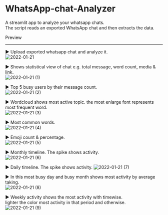 # WhatsApp-chat-Analyzer

A streamlit app to analyze your whatsapp chats. <br>
The script reads an exported WhatsApp chat and then extracts the data. <br>

<str>Preview<str>
<br> <hr>

► Upload exported whatsapp chat and analyze it. <br>
![2022-01-21](https://user-images.githubusercontent.com/88322471/150567564-d06c93c3-33d6-4d6a-8498-0dbe0976797c.png)

► Shows statistical view of chat e.g. total message, word count, media & link.<br>
![2022-01-21 (1)](https://user-images.githubusercontent.com/88322471/150567805-d1a49452-90bf-4dde-b7b6-41995a131168.png)

► Top 5 busy users by their message count.<br>
![2022-01-21 (2)](https://user-images.githubusercontent.com/88322471/150568000-fc346673-9079-4c47-b2dd-b3b02f4c781c.png)

► Wordcloud shows most active topic. the most enlarge font represents most frequent word.<br>
![2022-01-21 (3)](https://user-images.githubusercontent.com/88322471/150568190-e8ac9b68-c806-4cf1-9870-badaa1984b0e.png)

► Most common words.<br>
![2022-01-21 (4)](https://user-images.githubusercontent.com/88322471/150568385-096bcf3c-58e9-4bd6-845e-a3201c2a5cef.png)

► Emoji count & percentage.<br>
![2022-01-21 (5)](https://user-images.githubusercontent.com/88322471/150568572-770587c3-8d4f-410f-9813-9249326fc73f.png)

► Monthly timeline. The spike shows activity.<br>
![2022-01-21 (6)](https://user-images.githubusercontent.com/88322471/150568888-7a0aeb80-9070-486c-81d9-9ebaf9233aee.png)

► Daily timeline. The spike shows activity.
![2022-01-21 (7)](https://user-images.githubusercontent.com/88322471/150569000-6c946176-a6d0-4bc6-8ce1-fca348adc8bd.png)

► In this most busy day and busy month shows most activity by average taking.<br>
![2022-01-21 (8)](https://user-images.githubusercontent.com/88322471/150569163-d1b91f9e-0b5c-4f5b-8aa9-e9c5ea90a6b5.png)

► Weekly activity shows the most activity with timewise.<br>
  lighter the color most activity in that period and otherwise.<br>
![2022-01-21 (9)](https://user-images.githubusercontent.com/88322471/150569381-4ede1adc-4854-4db9-b0f1-10676bb9eb21.png)
